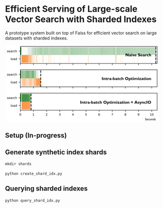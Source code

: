 
# Efficient Serving of Large-scale Vector Search with Sharded Indexes

A prototype system built on top of Faiss for efficient vector search on large datasets with sharded indexes.

<p align="center">
  <img src="doc/pref.png" alt="..." width="500"/>
<!-- # ![](doc/pref.png) -->

## Setup (In-progress)

## Generate synthetic index shards
```
mkdir shards

python create_shard_idx.py
```

## Querying sharded indexes
```
python query_shard_idx.py
```
